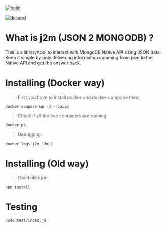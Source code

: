 [![build](https://img.shields.io/gitlab/pipeline/tegila/j2m/master.svg?style=for-the-badge&logo=gitlab)](https://gitlab.com/tegila/j2m/commits/master)


[![discord](https://img.shields.io/discord/521119808520192009.svg?style=for-the-badge&logo=discord)](https://discord.gg/xvukxpP)


# What is j2m (JSON 2 MONGODB) ?

This is a library/tool to interact with MongoDB Native API using JSON data. 
Keep it simple by only delivering information comming from json to the Native API and get the answer back.

# Installing (Docker way)

> First you have to install docker and docker-compose then:

`docker-compose up -d --build`

> Check if all the two containers are running

`docker ps`

> Debugging:

`docker logs j2m_j2m_1` 

# Installing (Old way)

> Good old npm

`npm install`

# Testing 

`node test/index.js`
